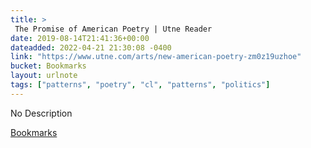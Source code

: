 ```yaml
---
title: > 
 The Promise of American Poetry | Utne Reader
date: 2019-08-14T21:41:36+00:00
dateadded: 2022-04-21 21:30:08 -0400
link: "https://www.utne.com/arts/new-american-poetry-zm0z19uzhoe"
bucket: Bookmarks
layout: urlnote
tags: ["patterns", "poetry", "cl", "patterns", "politics"]
--- 
```

No Description
 <!-- end excerpt --> 
<div class='bucket'><a class='internal-link' href='/buckets/bookmarks'>Bookmarks</a></div> 
